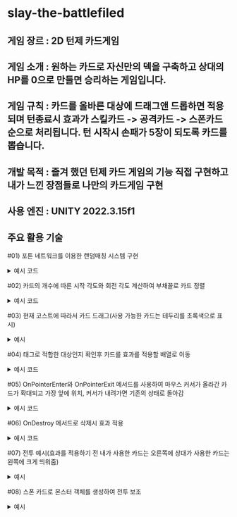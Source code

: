 # slay-the-battlefiled


게임 장르 : 2D 턴제 카드게임
---

게임 소개 : 
원하는 카드로 자신만의 덱을 구축하고 상대의 HP를 0으로 만들면 승리하는 게임입니다.
---

게임 규칙 : 
카드를 올바른 대상에 드래그앤 드롭하면 적용되며 턴종료시 효과가 스킬카드 -> 공격카드 -> 스폰카드 순으로 처리됩니다.
턴 시작시 손패가 5장이 되도록 카드를 뽑습니다.
---

개발 목적 : 즐겨 했던 턴제 카드 게임의 기능 직접 구현하고 내가 느낀 장점들로 나만의 카드게임 구현
---

사용 엔진 : UNITY 2022.3.15f1
---

주요 활용 기술
---
#01) 포톤 네트워크를 이용한 랜덤매칭 시스템 구현
<details>
<summary>예시 코드</summary>
  
```csharp
using Photon.Pun;
using Photon.Realtime;
using ExitGames.Client.Photon; // 커스텀 룸 속성 사용을 위한 네임스페이스
using System.Collections.Generic;
using UnityEngine;
using UnityEngine.SceneManagement;

public class Network : MonoBehaviourPunCallbacks
{
    public static Network Instance;
    public int type = 0; // 내 직업
    public int type2 = 0; // 상대 직업
    public List<string> deck; // 내 덱

    private void Awake()
    {
        Debug.Log("NetworkManager Awake");

        if (Instance == null)
        {
            Instance = this;
            DontDestroyOnLoad(gameObject);
        }
        else
        {
            Destroy(gameObject);
            return;
        }

        SceneManager.sceneLoaded += OnSceneLoaded;
    }

    private void Start()
    {
        Debug.Log("NetworkManager Start");
        ConnectToServer();
    }

    public void ConnectToServer()
    {
        Debug.Log("Connecting to server...");
        PhotonNetwork.ConnectUsingSettings(); // 설정된 Photon 설정으로 서버에 연결
    }

    public override void OnConnectedToMaster()
    {
        Debug.Log("Connected to Master");
        PhotonNetwork.JoinLobby(); // 마스터 서버에 연결되면 로비에 참가
    }

    public override void OnJoinedLobby()
    {
        Debug.Log("Joined Lobby");
        TryJoinOrCreateRoom();
    }

    private void TryJoinOrCreateRoom()
    {
        Debug.Log("Trying to join a random room...");

        // 커스텀 룸 속성을 설정해서 인원이 2명이 아닌 방을 찾도록 지정
        Hashtable expectedCustomRoomProperties = new Hashtable() { { "IsFull", false } };

        PhotonNetwork.JoinRandomRoom(expectedCustomRoomProperties, 2);
    }

    public override void OnJoinRandomFailed(short returnCode, string message)
    {
        Debug.Log("No existing room found. Creating a new room.");

        // 무작위로 방 이름을 생성
        string roomName = GenerateRandomRoomName();

        // 방이 존재하지 않으면 새로 생성, 커스텀 속성 추가
        RoomOptions roomOptions = new RoomOptions()
        {
            IsVisible = true,
            IsOpen = true,
            MaxPlayers = 2,
            CustomRoomProperties = new Hashtable() { { "IsFull", false } }, // 방이 가득 차지 않았음을 나타내는 커스텀 속성
            CustomRoomPropertiesForLobby = new string[] { "IsFull" } // 이 속성을 로비에서 검색할 수 있도록 등록
        };

        PhotonNetwork.CreateRoom(roomName, roomOptions, TypedLobby.Default);
        Debug.Log("Created Room with Name: " + roomName);
    }

    // 무작위로 방 이름을 생성하는 함수
    private string GenerateRandomRoomName()
    {
        return "Room_" + System.Guid.NewGuid().ToString("N"); // 고유한 문자열을 생성
    }

    public override void OnJoinedRoom()
    {
        Debug.Log("Joined Room: " + PhotonNetwork.CurrentRoom.Name);
        SceneManager.LoadScene("GameScene"); // 방에 입장하면 게임 씬으로 이동
    }

    private void OnSceneLoaded(Scene scene, LoadSceneMode mode)
    {
        Debug.Log("Scene loaded: " + scene.name);
        if (scene.name == "GameScene")
        {
            CheckPlayerCountAndSpawn();
        }
    }

    private void CheckPlayerCountAndSpawn()
    {
        Debug.Log("Checking player count...");

        if (PhotonNetwork.CurrentRoom.PlayerCount >= 2)
        {
            if (!PhotonNetwork.IsMasterClient)
            {
                Debug.Log("Not the master client, flipping camera view.");
            }
        }
    }

    public override void OnPlayerEnteredRoom(Player newPlayer)
    {
        Debug.Log("A new player has entered the room: " + newPlayer.NickName);

        if (PhotonNetwork.CurrentRoom.PlayerCount >= 2)
        {
            // 커스텀 속성 업데이트: 방이 가득 찼음을 표시
            PhotonNetwork.CurrentRoom.SetCustomProperties(new Hashtable() { { "IsFull", true } });
        }

        CheckPlayerCountAndSpawn();
    }

    public override void OnPlayerLeftRoom(Player otherPlayer)
    {
        Debug.Log("A player has left the room: " + otherPlayer.NickName);

        // 플레이어가 방을 나가면 다시 방을 "가득 차지 않음"으로 표시
        PhotonNetwork.CurrentRoom.SetCustomProperties(new Hashtable() { { "IsFull", false } });
    }

    private void OnDestroy()
    {
        Debug.Log("NetworkManager OnDestroy");
        SceneManager.sceneLoaded -= OnSceneLoaded;
    }
}

```

</details>

#02) 카드의 개수에 따른 시작 각도와 회전 각도 계산하여 부채꼴로 카드 정렬
<details>
<summary>예시 코드</summary>
  
```csharp

    public void ArrangeCardsInFanShape(GameObject[] cards)
    {
        int cardCount = cards.Length;
        float startAngle = -(angleRange * cardCount) / 2f;
        float angleStep = (angleRange * cardCount) / (cardCount - 1);
        if (cards.Length == 1) // 패가 한장일때
        {
            cards[0].transform.localRotation = Quaternion.Euler(0, 0, -90);
            handpos.transform.position = new Vector3(5f, handpos.transform.position.y, handpos.transform.position.z);
        }
        else if (cards.Length > 1)
        {
            for (int i = 0; i < cardCount; i++)
            {
                float angle = startAngle + angleStep * i;
                Vector3 direction = Quaternion.Euler(0, 0, angle) * Vector3.right;
                Vector3 cardPosition = handposTr.position + direction * radius;

                // 카드를 hostPos 기준으로 위치를 설정합니다.
                cards[i].transform.localPosition = direction * (radius * cardCount);

                // 카드 회전 조정
                cards[i].transform.localRotation = Quaternion.Euler(0, 0, angle - 90);
            }

            if (cards.Length == 2) // 패가 2장일때
                handpos.transform.position = new Vector3(handpos.transform.position.x, -6.6f, handpos.transform.position.z);
            if (cards.Length == 3) // 패가 3장일때
                handpos.transform.position = new Vector3(handpos.transform.position.x, -7.9f, handpos.transform.position.z);
            if (cards.Length == 4) // 패가 4장일때
                handpos.transform.position = new Vector3(handpos.transform.position.x, -9.2f, handpos.transform.position.z);
            if (cards.Length == 5) // 패가 5장일때
                handpos.transform.position = new Vector3(handpos.transform.position.x, -10.5f, handpos.transform.position.z);
        }
    }

```

</details>

#03) 현재 코스트에 따라서 카드 드래그(사용 가능한 카드는 테두리를 초록색으로 표시)
<details>
<summary>예시</summary>
  
![TEST_1 2024-10-22 16-12-17](https://github.com/user-attachments/assets/00178606-f064-4e67-97fc-2d66a355ba97)
</details>

#04) 태그로 적합한 대상인지 확인후 카드를 효과를 적용할 배열로 이동
<details>
<summary>예시 코드</summary>
  
```csharp

    public void OnEndDrag(PointerEventData eventData)
    {
        if (mgr.GetComponent<CardMgr>().mycurturn == turnstate.battle)
        {
            return;
        }

        dropTarget = eventData.pointerCurrentRaycast.gameObject;

        if (gameObject.CompareTag("attack"))
        {
            if (dropTarget != null && dropTarget.tag.Contains("opp"))
            {
                me.GetComponent<PlayerState>().cost -= 1; // 코스트 감소
                transform.Translate(1000f, 0f, 0f); // 화면밖으로 이동
                activeck = false; // 올바른 타켓에 드롭했는지 알기 위한 변수
                mgr.GetComponent<CardMgr>().RemoveCard(gameObject); // 손패에서 삭제
                battlemgr battleManager = FindObjectOfType<battlemgr>();
                if (dropTarget.GetComponent<PlayerState>() != null) // 대상이 플레이어 였을 경우
                {
                    // PlayerState 스크립트를 가지고 있을 때
                    gameObject.GetComponent<Target>().drop = dropTarget.name;
                }
                else if (dropTarget.GetComponent<monstate>() != null)// 대상이 몬스터 였을 경우
                {
                    // monstate 스크립트를 가지고 있을 때
                    gameObject.GetComponent<Target>().drop = dropTarget.tag;
                }      
                battleManager.AddToAttack(this.gameObject); // 효과 적용 리스트에 추가
            }
        }
}
```

</details>

#05) OnPointerEnter와 OnPointerExit 메서드를 사용하여 마우스 커서가 올라간 카드가 확대되고 가장 앞에 위치, 커서가 내려가면 기존의 상태로 돌아감
<details>
<summary>예시 코드</summary>
  
```csharp

     // 마우스 커서를 올렸을 때 실행되는 함수
    public void OnPointerEnter(PointerEventData eventData)
    {
        // 이미지 크기를 확대
        rectTransform.localScale = originalScale * scaleFactor;

        // 원래의 계층 순서를 저장하고, 캔버스에서 가장 앞으로 이동
        originalSiblingIndex = rectTransform.GetSiblingIndex();
        rectTransform.SetAsLastSibling();
    }

    // 마우스 커서가 이미지에서 벗어났을 때 실행되는 함수
    public void OnPointerExit(PointerEventData eventData)
    {
        // 이미지 크기를 원래대로 되돌림
        rectTransform.localScale = originalScale;

        // 원래의 계층 순서로 되돌림
        rectTransform.SetSiblingIndex(originalSiblingIndex);
    }
```
![TEST_1 2024-10-22 16-28-31](https://github.com/user-attachments/assets/f65e2abf-a3ea-4d98-b5b1-c27af22ba027)
</details>

#06) OnDestroy 메서드로 삭제시 효과 적용
<details>
<summary>예시 코드</summary>
  
```csharp

  void OnDestroy()
 {
     if (gameObject.GetComponent<Target>().drop == "opp_drop" || gameObject.GetComponent<Target>().drop == "me_drop") // 대상이 플레이어 일 경우
     {
         drop = GameObject.Find(gameObject.GetComponent<Target>().drop);
     }
     else // 대상이 몬스터일 경우
     {
         string targetTag = gameObject.GetComponent<Target>().drop; // drop 필드에 있는 값이 태그라고 가정
         drop = GameObject.FindWithTag(Swap(targetTag)); // 해당 태그를 가진 오브젝트를 찾음
     }

     // drop에 찾은 오브젝트가 있으면 ActivateEffect 호출
     if (drop != null)
     {
         ActivateEffect(drop);
     }
     else
     {
         Debug.LogError("Drop object not found!");
         battle.GetComponent<battlemgr>().applycker = false;
     }
 }


 public void ActivateEffect(GameObject target)
 {
     if (target.GetComponent<Target>().opcker == true) //내가 사용한 경우
     {
         a = me.GetComponent<PlayerState>().atk + 5;
     }
     else //상대가 사용한 경우
     {
         a = opp.GetComponent<PlayerState>().atk + 5;
     }

     // PlayerState 컴포넌트가 있는지 확인
     PlayerState playerState = target.GetComponent<PlayerState>();
     if (playerState != null)
     {
         // PlayerState가 있을 경우 실행
         if (playerState.shield > 0)
         {
             playerState.shield -= a;
         }
         else
         {
             playerState.hp -= a;
         }
     }
     else
     {
         // PlayerState가 없으면 monstate를 확인
         monstate monsterState = target.GetComponent<monstate>();
         if (monsterState != null)
         {
             // monstate가 있을 경우 실행
             if (monsterState.shield > 0)
             {
                 monsterState.shield -= a;
             }
             else
             {
                 monsterState.hp -= a;
             }
         }
         else
         {
             Debug.LogError("Target does not have PlayerState or monstate.");
         }
     }

     // Canvas 찾기
     GameObject canvasObject = GameObject.Find("Canvas");

     // 이펙트 로드
     GameObject CardEffectVFX = Resources.Load<GameObject>("vfx/vfx_1");

     // 타겟의 위치에 VFX 생성
     Vector3 spawnPosition = target.transform.position;
     GameObject effectInstance = Instantiate(CardEffectVFX, spawnPosition, Quaternion.identity, canvasObject.transform);
 }
```

</details>

#07) 전투 예시(효과를 적용하기 전 내가 사용한 카드는 오른쪽에 상대가 사용한 카드는 왼쪽에 크게 띄워줌)
<details>
<summary>예시</summary>
  
![TEST_1 2024-10-22 16-46-08](https://github.com/user-attachments/assets/42739d23-c1d8-495a-b950-b1eaa0d97814)

</details>

#08) 스폰 카드로 몬스터 객체를 생성하여 전투 보조
<details>
<summary>예시</summary>
  
![TEST_1 2024-10-22 17-34-43](https://github.com/user-attachments/assets/5f7eb1c7-f9f6-4635-acf4-b94a7e9d6792)

3개의 몬스터 존이 존재, 몬스터 카드 드래그시 몬스터존 활성화, 소환된 몬스터가 파괴될때까지 그 몬스터존 비활성화, 엔드페이즈에 소환된 몬스터들의 효과 적용 

![TEST_1 2024-10-22 17-51-38](https://github.com/user-attachments/assets/bd958188-8d79-4e41-9857-0a64dd7e4c3c)

몬스터는 채력과 방어력을 가지고 있으며 마우스 커서를 올릴시 효과창 활성화
</details>

